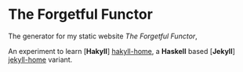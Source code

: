 # The Forgetful Functor

The generator for my static website *The Forgetful Functor*,

An experiment to learn [**Hakyll**] [hakyll-home], a **Haskell** based [**Jekyll**] [jekyll-home] variant.

[hakyll-home]: http://jaspervdj.be/hakyll/ "Hakyll"
[jekyll-home]: http://jekyllrb.com/ "Jekyll"

